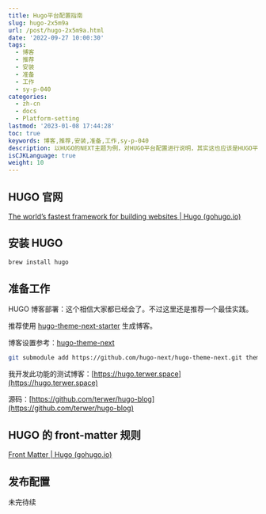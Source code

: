 ```yaml
---
title: Hugo平台配置指南
slug: hugo-2x5m9a
url: /post/hugo-2x5m9a.html
date: '2022-09-27 10:00:30'
tags:
  - 博客
  - 推荐
  - 安装
  - 准备
  - 工作
  - sy-p-040
categories:
  - zh-cn
  - docs
  - Platform-setting
lastmod: '2023-01-08 17:44:28'
toc: true
keywords: 博客,推荐,安装,准备,工作,sy-p-040
description: 以HUGO的NEXT主题为例，对HUGO平台配置进行说明，其实这也应该是HUGO平台的最佳实践之一。
isCJKLanguage: true
weight: 10
---
```


## HUGO 官网

[The world’s fastest framework for building websites | Hugo (gohugo.io)](https://gohugo.io/)

## 安装 HUGO

```bash
brew install hugo
```

## 准备工作

HUGO 博客部署：这个相信大家都已经会了。不过这里还是推荐一个最佳实践。

推荐使用 [hugo-theme-next-starter](https://github.com/hugo-next/hugo-theme-next-starter) 生成博客。

博客设置参考：[hugo-theme-next](https://github.com/hugo-next/hugo-theme-next#-direct-reference)

```bash
git submodule add https://github.com/hugo-next/hugo-theme-next.git themes/hugo-theme-next
```

我开发此功能的测试博客：[https://hugo.terwer.space](https://hugo.terwer.space)

源码：[https://github.com/terwer/hugo-blog](https://github.com/terwer/hugo-blog)

## HUGO 的 front-matter 规则

[Front Matter | Hugo (gohugo.io)](https://gohugo.io/content-management/front-matter/)

## 发布配置

未完待续
